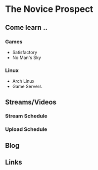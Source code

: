 # The Novice Prospect

## Come learn ..

### Games

- Satisfactory
- No Man's Sky

### Linux

- Arch Linux
- Game Servers

## Streams/Videos

### Stream Schedule

### Upload Schedule

## Blog

## Links

